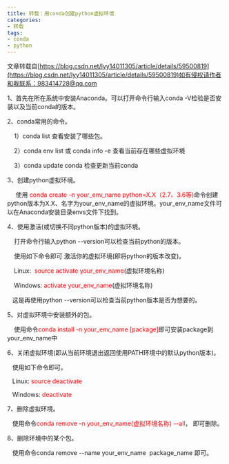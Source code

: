 ```yaml
---
title: 转载：用conda创建python虚拟环境 
categories:  
- 转载 
tags:
- conda
- python
---
```

文章转载自[https://blog.csdn.net/lyy14011305/article/details/59500819](https://blog.csdn.net/lyy14011305/article/details/59500819)如有侵权请作者和我联系：983414728@qq.com

<p><span style="font-size:14px;">1、首先在所在系统中安装Anaconda。可以打开命令行输入conda -V检验是否安装以及当前conda的版本。<br></span></p>
<p><span style="font-size:14px;">2、conda常用的命令。</span></p>
<p><span style="font-size:14px;">&nbsp; &nbsp; 1）conda list 查看安装了哪些包。</span></p>
<p><span style="font-size:14px;">&nbsp; &nbsp; 2）conda env list 或 conda info -e 查看当前存在哪些虚拟环境</span></p>
<p><span style="font-size:14px;">&nbsp; &nbsp; 3）conda update conda 检查更新当前conda</span></p>
<p><span style="font-size:14px;">3、创建python虚拟环境。</span></p>
<p><span style="font-size:14px;">&nbsp; &nbsp; &nbsp;使用 <span style="color:#ff0000;">conda create -n your_env_name python=X.X（2.7、3.6等)</span>命令创建python版本为X.X、名字为your_env_name的虚拟环境。your_env_name文件可以在Anaconda安装目录envs文件下找到。</span></p>
<p><span style="font-size:14px;">4、使用激活(或切换不同python版本)的虚拟环境。</span></p>
<p><span style="font-size:14px;">&nbsp; &nbsp; 打开命令行输入python --version可以检查当前python的版本。</span></p>
<p><span style="font-size:14px;">&nbsp; &nbsp; 使用如下命令即可&nbsp;激活你的虚拟环境(即将python的版本改变)。</span></p>
<p><span style="font-size:14px;">&nbsp; &nbsp; Linux:&nbsp;<span style="font-size:14px;">&nbsp;</span><span style="font-size:14px;color:rgb(255,0,0);">source activate your_env_name</span><span style="font-size:14px;">(虚拟环境名称)</span></span></p>
<p><span style="font-size:14px;"><span style="font-size:14px;">&nbsp; &nbsp; Windows:&nbsp;<span style="font-size:14px;color:rgb(255,0,0);">activate your_env_name</span><span style="font-size:14px;">(虚拟环境名称)</span></span></span></p>
<p><span style="font-size:14px;">&nbsp; &nbsp;这是再使用python --version可以检查当前python版本是否为想要的。</span></p>
<p><span style="font-size:14px;">5、对虚拟环境中安装额外的包。</span></p>
<p><span style="font-size:14px;">&nbsp; &nbsp; 使用命令<span style="color:#ff0000;">conda install -n your_env_name [package]</span>即可安装package到your_env_name中</span></p>
<p><span style="font-size:14px;">6、关闭虚拟环境(即从当前环境退出返回使用PATH环境中的默认python版本)。</span></p>
<p><span style="font-size:14px;">&nbsp; &nbsp;使用如下命令即可。</span></p>
<p><span style="font-size:14px;">&nbsp; &nbsp;Linux:&nbsp;<span style="font-size:14px;"><span style="color:#ff0000;">source deactivate</span></span></span></p>
<p><span style="font-size:14px;"><span style="font-size:14px;"><span style="color:#ff0000;">&nbsp; &nbsp;</span>Windows:&nbsp;<span style="color:rgb(255,0,0);font-size:14px;">deactivate</span></span></span></p>
<p><span style="font-size:14px;">7、删除虚拟环境。</span></p>
<p><span style="font-size:14px;">&nbsp; &nbsp;使用命令<span style="color:#ff0000;">conda remove -n your_env_name(虚拟环境名称) --all</span>， 即可删除。</span></p>
<p><span style="font-size:14px;">8、删除环境中的某个包。</span></p>
<p><span style="font-size:14px;">&nbsp; &nbsp;使用命令conda remove --name your_env_name&nbsp; package_name 即可。</span></p>

